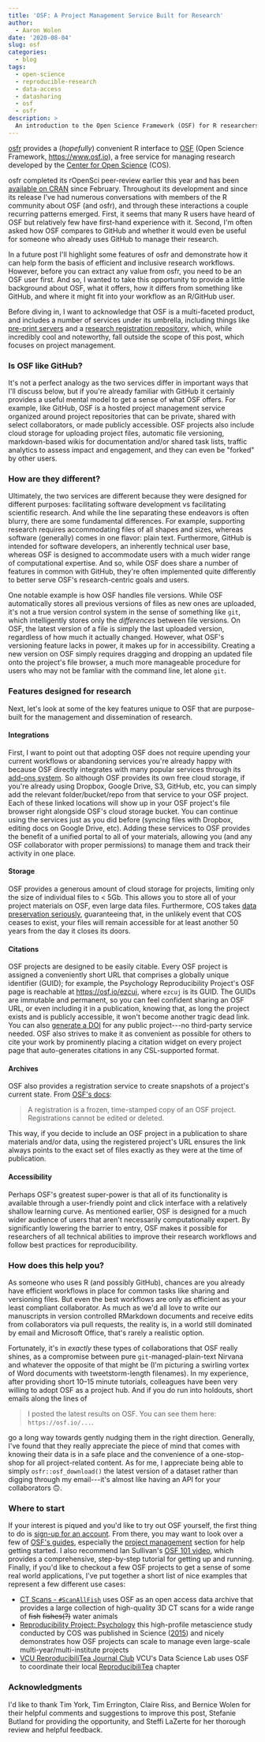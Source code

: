 ```yaml
---
title: 'OSF: A Project Management Service Built for Research'
author:
  - Aaron Wolen
date: '2020-08-04'
slug: osf
categories:
  - blog
tags:
  - open-science
  - reproducible-research
  - data-access
  - datasharing
  - osf
  - osfr
description: >
  An introduction to the Open Science Framework (OSF) for R researchers.
---
```


[osfr][osfr-gh] provides a (*hopefully*) convenient R interface to [OSF][osf] (Open Science Framework, https://www.osf.io), a free service for managing research developed by the [Center for Open Science][cos] (COS).

osfr completed its rOpenSci peer-review earlier this year and has been [available on CRAN][osfr-cran] since February. Throughout its development and since its release I've had numerous conversations with members of the R community about OSF (and osfr), and through these interactions a couple recurring patterns emerged. First, it seems that many R users have heard of OSF but relatively few have first-hand experience with it. Second, I'm often asked how OSF compares to GitHub and whether it would even be useful for someone who already uses GitHub to manage their research.

In a future post I'll highlight some features of osfr and demonstrate how it can help form the basis of efficient and inclusive research workflows. However, before you can extract any value from osfr, you need to be an OSF user first. And so, I wanted to take this opportunity to provide a little background about OSF, what it offers, how it differs from something like GitHub, and where it might fit into your workflow as an R/GitHub user.

Before diving in, I want to acknowledge that OSF is a multi-faceted product, and includes a number of services under its umbrella, including things like [pre-print servers][osf-preprint] and a [research registration repository][osf-registry], which, while incredibly cool and noteworthy, fall outside the scope of this post, which focuses on project management.

### Is OSF like GitHub?

It's not a perfect analogy as the two services differ in important ways that I'll discuss below, but if you're already familiar with GitHub it certainly provides a useful mental model to get a sense of what OSF offers. For example, like GitHub, OSF is a hosted project management service organized around project repositories that can be private, shared with select collaborators, or made publicly accessible. OSF projects also include cloud storage for uploading project files, automatic file versioning, markdown-based wikis for documentation and/or shared task lists, traffic analytics to assess impact and engagement, and they can even be "forked" by other users.

### How are they different?

Ultimately, the two services are different because they were designed for different purposes: facilitating software development vs facilitating scientific research. And while the line separating these endeavors is often blurry, there are some fundamental differences. For example, supporting research requires accommodating files of all shapes and sizes, whereas software (generally) comes in one flavor: plain text. Furthermore, GitHub is intended for software developers, an inherently technical user base, whereas OSF is designed to accommodate users with a much wider range of computational expertise. And so, while OSF does share a number of features in common with GitHub, they're often implemented quite differently to better serve OSF's research-centric goals and users.

One notable example is how OSF handles file versions. While OSF automatically stores all previous versions of files as new ones are uploaded, it's not a true version control system in the sense of something like `git`, which intelligently stores only the *differences* between file versions. On OSF, the latest version of a file is simply the last uploaded version, regardless of how much it actually changed. However, what OSF's versioning feature lacks in power, it makes up for in accessibility. Creating a new version on OSF simply requires dragging and dropping an updated file onto the project's file browser, a much more manageable procedure for users who may not be famliar with the command line, let alone `git`.

### Features designed for research

Next, let's look at some of the key features unique to OSF that are purpose-built for the management and dissemination of research.

#### Integrations

First, I want to point out that adopting OSF does not require upending your current workflows or abandoning services you're already happy with because OSF directly integrates with many popular services through its [add-ons system][osf-addons]. So although OSF provides its own free cloud storage, if you're already using Dropbox, Google Drive, S3, GitHub, etc, you can simply add the relevant folder/bucket/repo from that service to your OSF project. Each of these linked locations will show up in your OSF project's file browser right alongside OSF's cloud storage bucket. You can continue using the services just as you did before (syncing files with Dropbox, editing docs on Google Drive, etc). Adding these services to OSF provides the benefit of a unified portal to all of your materials, allowing you (and any OSF collaborator with proper permissions) to manage them and track their activity in one place.

#### Storage

OSF provides a generous amount of cloud storage for projects, limiting only the size of individual files to < 5Gb. This allows you to store all of your project materials on OSF, even large data files. Furthermore, COS takes [data preservation seriously][osf-preservation], guaranteeing that, in the unlikely event that COS ceases to exist, your files will remain accessible for at least another 50 years from the day it closes its doors.

#### Citations

OSF projects are designed to be easily citable. Every OSF project is assigned a conveniently short URL that comprises a globally unique identifier (GUID); for example, the Psychology Reproducibility Project's OSF page is reachable at <https://osf.io/ezcuj>, where `ezcuj` is its GUID. The GUIDs are immutable and permanent, so you can feel confident sharing an OSF URL, or even including it in a publication, knowing that, as long the project exists and is publicly accessible, it won't become another tragic dead link. You can also [generate a DOI][osf-doi] for any public project---no third-party service needed. OSF also strives to make it as convenient as possible for others to cite your work by prominently placing a citation widget on every project page that auto-generates citations in any CSL-supported format.

#### Archives

OSF also provides a registration service to create snapshots of a project's current state. From [OSF's docs][osf-registration]:

> A registration is a frozen, time-stamped copy of an OSF project. Registrations cannot be edited or deleted.

This way, if you decide to include an OSF project in a publication to share materials and/or data, using the registered project's URL ensures the link always points to the exact set of files exactly as they were at the time of publication.


#### Accessibility

Perhaps OSF's greatest super-power is that all of its functionality is available through a user-friendly point and click interface with a relatively shallow learning curve. As mentioned earlier, OSF is designed for a much wider audience of users that aren't necessarily computationally expert. By significantly lowering the barrier to entry, OSF makes it possible for researchers of all technical abilities to improve their research workflows and follow best practices for reproducibility.

### How does this help you?

As someone who uses R (and possibly GitHub), chances are you already have efficient workflows in place for common tasks like sharing and versioning files. But even the best workflows are only as efficient as your least compliant collaborator. As much as we'd all love to write our manuscripts in version controlled RMarkdown documents and receive edits from collaborators via pull requests, the reality is, in a world still dominated by email and Microsoft Office, that's rarely a realistic option.

Fortunately, it's in *exactly* these types of collaborations that OSF really shines, as a compromise between pure `git`-managed-plain-text Nirvana and whatever the opposite of that might be (I'm picturing a swirling vortex of Word documents with tweetstorm-length filenames). In my experience, after providing short 10–15 minute tutorials, colleagues have been very willing to adopt OSF as a project hub. And if you do run into holdouts, short emails along the lines of

> I posted the latest results on OSF. You can see them here: `https://osf.io/...`.

go a long way towards gently nudging them in the right direction. Generally, I've found that they really appreciate the piece of mind that comes with knowing their data is in a safe place and the convenience of a one-stop-shop for all project-related content. As for me, I appreciate being able to simply `osfr::osf_download()` the latest version of a dataset rather than digging through my email---it's almost like having an API for your collaborators :upside_down_face:.

### Where to start

If your interest is piqued and you'd like to try out OSF yourself, the first thing to do is [sign-up for an account][osf-signup]. From there, you may want to look over a few of [OSF's guides][osf-guides], especially the [project management][osf-projects] section for help getting started. I also recommend Ian Sullivan's [OSF 101 video](https://www.youtube.com/watch?v=dLEIhJESIQA), which provides a comprehensive, step-by-step tutorial for getting up and running. Finally, if you'd like to checkout a few OSF projects to get a sense of some real world applications, I've put together a short list of nice examples that represent a few different use cases:

* [CT Scans - `#ScanAllFish`](https://osf.io/ecmz4/) uses OSF as an open access data archive that provides a large collection of high-quality 3D CT scans for a wide range of ~~fish~~ ~~fishes(?)~~ water animals
* [Reproducibility Project: Psychology](https://osf.io/ezcuj/) this high-profile metascience study conducted by COS was published in Science ([2015](https://doi.org/10.1126/science.aac4716)) and nicely demonstrates how OSF projects can scale to manage even large-scale multi-year/multi-institute projects
* [VCU ReproducibiliTea Journal Club](https://osf.io/g56qp/) VCU's Data Science Lab uses OSF to coordinate their local [ReproducibiliTea][] chapter


### Acknowledgments

I'd like to thank Tim York, Tim Errington, Claire Riss, and Bernice Wolen for their helpful comments and suggestions to improve this post, Stefanie Butland for providing the opportunity, and Steffi LaZerte for her thorough review and helpful feedback.

<!-- links -->
[osfr-gh]: https://github.com/ropensci/osfr
[osfr-cran]: https://cran.r-project.org/package=osfr
[cos]: https://www.cos.io
[osf]: https://osf.io
[osf-preprint]: https://www.cos.io/our-products/osf-preprints
[osf-registry]: https://www.cos.io/our-products/osf-registries
[osf-signup]: https://osf.io/register
[osf-guides]: https://help.osf.io
[osf-projects]: https://help.osf.io/hc/en-us/categories/360001495973-Creating-and-Managing-Projects
[osf-addons]: https://help.osf.io/hc/en-us/sections/360003623833-Storage-add-ons
[osf-preservation]: https://help.osf.io/hc/en-us/articles/360019737894-FAQs#what-if-you-run-out-of-funding-what-happens-to-my-data
[osf-doi]: https://help.osf.io/hc/en-us/articles/360019931013-Create-DOIs
[osf-registration]: https://help.osf.io/hc/en-us/articles/360019930893-Register-Your-Project
[reproducibilitea]: https://reproducibilitea.org

